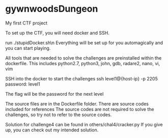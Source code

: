 # gywnwoodsDungeon
My first CTF project

To set up the CTF, you will need docker and SSH.

run ./stupidDocker.sh\n
Everything will be set up for you automagically and you can start playing.

All tools that are needed to solve the challenges are preinstalled within the dockerfile.
This includes python2.7, python3, john, gdb, radare2, nano, vi, vim

SSH into the docker to start the challenges
ssh level1@{host-ip} -p 2205
password: level1

The flag will be the password for the next level

The source files are in the Dockerfile folder.
There are source codes included for references
The source codes are not required to solve the challenges, so try not to refer to the source codes.

Solution for challenge4 can be found in others/chal4/cracker.py
If you give up, you can check out my intended solution.

